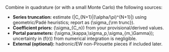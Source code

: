 Combine in quadrature (or with a small Monte Carlo) the following sources:

* **Series truncation:** estimate (|C_{N+1}|(\alpha/\pi)^{N+1}|) using geometric/Padé heuristics; report as (\sigma_{\rm trunc}).
* **Coefficient priors:** (\sigma_{C_n}) from your provisional/derived values.
* **Portal parameters:** (\sigma_\kappa,\sigma_p,\sigma_{m_\Gamma}); uncertainty in (f(r)) from numerical integration is negligible.
* **External (optional):** hadronic/EW non-Pirouette pieces if included later.